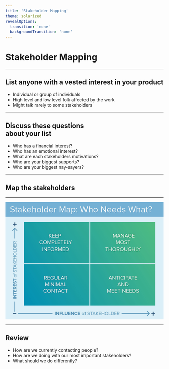 ```yaml
---
title: 'Stakeholder Mapping'
theme: solarized
revealOptions:
  transition: 'none'
  backgroundTransition: 'none'
---
```


# Stakeholder Mapping

---

## List anyone with a vested interest in your product

 * Individual or group of individuals
 * High level and low level folk affected by the work
 * Might talk rarely to some stakeholders

---

## Discuss these questions <br />about your list

  * Who has a financial interest?
  * Who has an emotional interest?
  * What are each stakeholders motivations?
  * Who are your biggest supports?
  * Who are your biggest nay-sayers?

---

## Map the stakeholders

---

![](./stakeholder_map.jpg)

---

## Review

  * How are we currently contacting people?
  * How are we doing with our most important stakeholders?
  * What should we do differently?